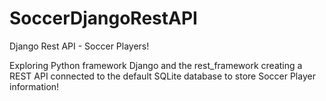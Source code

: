 # SoccerDjangoRestAPI
Django Rest API - Soccer Players!


Exploring Python framework Django and the rest_framework creating a REST API connected to the default SQLite database to store Soccer Player information!
